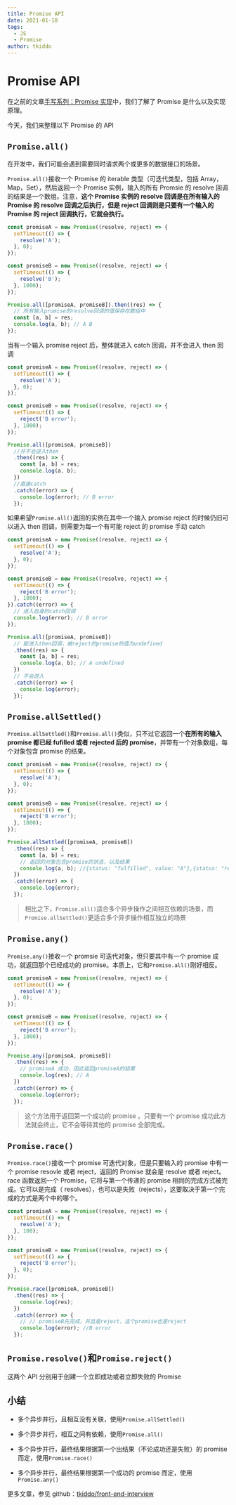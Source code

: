 ```yaml
---
title: Promise API
date: 2021-01-10
tags:
  - JS
  - Promise
author: tkiddo
---
```


# Promise API

在之前的文章[手写系列：Promise 实现](https://github.com/tkiddo/front-end-interview/blob/main/docs/promise.md)中，我们了解了 Promise 是什么以及实现原理。

今天，我们来整理以下 Promise 的 API

## `Promise.all()`

在开发中，我们可能会遇到需要同时请求两个或更多的数据接口的场景。

`Promise.all()`接收一个 Promise 的 iterable 类型（可迭代类型，包括 Array，Map，Set），然后返回一个 Promise 实例，输入的所有 Promsie 的 resolve 回调的结果是一个数组。注意，**这个 Promise 实例的 resolve 回调是在所有输入的 Promise 的 resolve 回调之后执行，但是 reject 回调则是只要有一个输入的 Promise 的 reject 回调执行，它就会执行。**

```js
const promiseA = new Promise((resolve, reject) => {
  setTimeout(() => {
    resolve('A');
  }, 0);
});

const promiseB = new Promise((resolve, reject) => {
  setTimeout(() => {
    resolve('B');
  }, 1000);
});

Promise.all([promiseA, promiseB]).then((res) => {
  // 所有输入promise的resolve回调的值保存在数组中
  const [a, b] = res;
  console.log(a, b); // A B
});
```

当有一个输入 promise reject 后，整体就进入 catch 回调，并不会进入 then 回调

```js
const promiseA = new Promise((resolve, reject) => {
  setTimeout(() => {
    resolve('A');
  }, 0);
});

const promiseB = new Promise((resolve, reject) => {
  setTimeout(() => {
    reject('B error');
  }, 1000);
});

Promise.all([promiseA, promiseB])
  //并不会进入then
  .then((res) => {
    const [a, b] = res;
    console.log(a, b);
  })
  //直接catch
  .catch((error) => {
    console.log(error); // B error
  });
```

如果希望`Promise.all()`返回的实例在其中一个输入 promise reject 的时候仍旧可以进入 then 回调，则需要为每一个有可能 reject 的 promise 手动 catch

```js
const promiseA = new Promise((resolve, reject) => {
  setTimeout(() => {
    resolve('A');
  }, 0);
});

const promiseB = new Promise((resolve, reject) => {
  setTimeout(() => {
    reject('B error');
  }, 1000);
}).catch((error) => {
  // 进入自身的catch回调
  console.log(error); // B error
});

Promise.all([promiseA, promiseB])
  // 能进入then回调，被reject的promise的值为undefined
  .then((res) => {
    const [a, b] = res;
    console.log(a, b); // A undefined
  })
  // 不会进入
  .catch((error) => {
    console.log(error);
  });
```

## `Promise.allSettled()`

`Promise.allSettled()`和`Promise.all()`类似，只不过它返回一个**在所有的输入 promise 都已经 fufilled 或者 rejected 后的 promise**，并带有一个对象数组，每个对象包含 promise 的结果。

```js
const promiseA = new Promise((resolve, reject) => {
  setTimeout(() => {
    resolve('A');
  }, 0);
});

const promiseB = new Promise((resolve, reject) => {
  setTimeout(() => {
    reject('B error');
  }, 1000);
});

Promise.allSettled([promiseA, promiseB])
  .then((res) => {
    const [a, b] = res;
    // 返回的对象包含promise的状态，以及结果
    console.log(a, b); //{status: "fulfilled", value: "A"},{status: "rejected", reason: "B error"}
  })
  .catch((error) => {
    console.log(error);
  });
```

> 相比之下，`Promise.all()`适合多个异步操作之间相互依赖的场景，而`Promise.allSettled()`更适合多个异步操作相互独立的场景

## `Promise.any()`

`Promise.any()`接收一个 promsie 可迭代对象，但只要其中有一个 promise 成功，就返回那个已经成功的 promise。本质上，它和`Promise.all()`刚好相反。

```js
const promiseA = new Promise((resolve, reject) => {
  setTimeout(() => {
    resolve('A');
  }, 0);
});

const promiseB = new Promise((resolve, reject) => {
  setTimeout(() => {
    reject('B error');
  }, 1000);
});

Promise.any([promiseA, promiseB])
  .then((res) => {
    // promiseA 成功，因此返回promiseA的结果
    console.log(res); // A
  })
  .catch((error) => {
    console.log(error);
  });
```

> 这个方法用于返回第一个成功的 promise 。只要有一个 promise 成功此方法就会终止，它不会等待其他的 promise 全部完成。

## `Promise.race()`

`Promise.race()`接收一个 promise 可迭代对象，但是只要输入的 promise 中有一个 promise resovle 或者 reject，返回的 Promise 就会是 resolve 或者 reject。
race 函数返回一个 Promise，它将与第一个传递的 promise 相同的完成方式被完成。它可以是完成（ resolves），也可以是失败（rejects），这要取决于第一个完成的方式是两个中的哪个。

```js
const promiseA = new Promise((resolve, reject) => {
  setTimeout(() => {
    resolve('A');
  }, 100);
});

const promiseB = new Promise((resolve, reject) => {
  setTimeout(() => {
    reject('B error');
  }, 0);
});

Promise.race([promiseA, promiseB])
  .then((res) => {
    console.log(res);
  })
  .catch((error) => {
    // // promiseB先完成，并且是reject，这个promise也是reject
    console.log(error); //B error
  });
```

## `Promise.resolve()`和`Promise.reject()`

这两个 API 分别用于创建一个立即成功或者立即失败的 Promise

## 小结

- 多个异步并行，且相互没有关联，使用`Promise.allSettled()`

- 多个异步并行，相互之间有依赖，使用`Promise.all()`

- 多个异步并行，最终结果根据第一个出结果（不论成功还是失败）的 promise 而定，使用`Promise.race()`

- 多个异步并行，最终结果根据第一个成功的 promise 而定，使用`Promise.any()`

更多文章，参见 github：[tkiddo/front-end-interview](https://github.com/tkiddo/front-end-interview)
